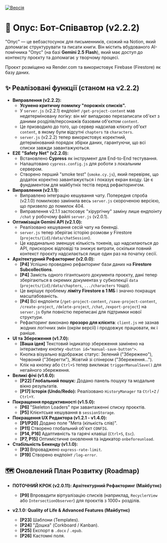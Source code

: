 [![Версія](https://img.shields.io/badge/Version-2.2.2-blue.svg)](./package.json)


# 📖 Опус: Бот-Співавтор (v2.2.2)

"Опус" — це вебзастосунок для письменників, схожий на Notion, який допомагає структурувати та писати книги. Він містить вбудованого АІ-помічника "Опус" (на базі **Gemini 2.5 Flash**), який має доступ до контексту проєкту та допомагає у творчому процесі.

Проєкт розміщено на Render.com та використовує Firebase (Firestore) як базу даних.

## ✨ Реалізовані функції (станом на v2.2.2)

* **Виправлення (v2.2.2):**
    * **Усунено критичну помилку "порожніх списків".**
    * У `server.js` (v2.2.1) ендпоінт `/get-project-content` мав недетерміновану логіку: він міг випадково перезаписати об'єкт з даними розділів/персонажів базовим об'єктом `content`.
    * Це призводило до того, що сервер надсилав клієнту об'єкт `content`, в якому були відсутні `chapters` та `characters`.
    * `server.js` (v2.2.2) тепер використовує коректний, детермінований порядок збірки даних, гарантуючи, що всі списки завжди завантажуються.
* **E2E "Safety Net" (v2.2.0):**
    * Встановлено **Cypress** як інструмент для End-to-End тестування.
    * Налаштовано `cypress.config.js` для роботи з локальним сервером.
    * Створено перший "smoke test" (`smoke.cy.js`), який перевіряє, що додаток коректно завантажується і показує екран входу. Це є фундаментом для майбутніх тестів перед рефакторингом.
* **Виправлення (v2.1.1):**
    * Виправлено інтеграцію кешування чату. Попередня спроба (v2.1.0) помилково замінила весь `server.js` скороченою версією, що призвело до помилок 404.
    * Виправлення v2.1.1 застосовує "хірургічну" заміну лише ендпоінту `/chat` у робочому файлі `server.js` (v2.0.1).
* **Оптимізація Gemini API (v2.1.0):**
    * Реалізовано кешування сесій чату на бекенді.
    * `server.js` тепер зберігає історію розмови у Firestore (`projects/{id}/data/chatSession`).
    * Це кардинально зменшує кількість токенів, що надсилаються до API, прискорює відповіді та знижує витрати, оскільки повний контекст проєкту надсилається лише один раз на початку сесії.    
* **Архітектурний Рефакторинг (v2.0.0):**
    * **[P4]** Успішно проведено рефакторинг бази даних на **Firestore Subcollections**.
    * **[P4]** Замість одного гігантського документа проєкту, дані тепер зберігаються в окремих документах у субколекції `data` (`projects/{id}/data/chapters`, `.../characters` тощо).
    * Це вирішує проблему **ліміту Firestore в 1 МБ** і значно покращує масштабованість.
    * **[P4]** Всі ендпоінти (`/get-project-content`, `/save-project-content`, `/create-project`, `/delete-project`, `/chat`, `/export-project`) на `server.js` були повністю переписані для підтримки нової структури.
    * Рефакторинг виконано **прозоро для клієнта**: `client.js` не зазнав жодних логічних змін (окрім версії) і продовжує працювати, як і раніше.
* **UI та Збереження (v1.7.0):**
    * **[Ваша ідея]** Текстовий індикатор збереження замінено на інтерактивну кнопку `<button id="manual-save-button">`.
    * Кнопка візуально відображає статус: Зелений ("Збережено"), Червоний ("Зберегти"), Жовтий зі спінером ("Збереження...").
    * Клік на кнопку або `Ctrl+S` тепер викликає `triggerManualSave()` для негайного збереження.
* **Великі фічі (v1.6.0):**
    * **[P22] Глобальний пошук:** Додано панель пошуку та модальне вікно результатів.
    * **[P17] Історія (Undo/Redo):** Реалізовано `HistoryManager` та `Ctrl+Z` / `Ctrl+Y`.
* **Покращення продуктивності (v1.5.0):**
    * **[P6]** "Skeleton Loaders" при завантаженні списку проєктів.
    * **[P5]** Клієнтське кешування в `sessionStorage`.
* **Покращення UX Редактора (v1.2.1 - v1.4.0):**
    * **[P1/P20]** Додано поле "Мета (кількість слів)".
    * **[P11]** Створено глобальний об'єкт `CONFIG`.
    * **[P14, P16]** Адаптивність та гарячі клавіші (`Ctrl+S`, `Esc`).
    * **[P7, P15]** Оптимістичне оновлення та індикатор `onbeforeunload`.
* **Стабільність Бекенду (v1.1.0):**
    * **[P3]** Впроваджено `express-rate-limit`.
    * **[P19]** Створено ендпоінт `/log-error`.
 
 
## 🗺️ Оновлений План Розвитку (Roadmap)

* **ПОТОЧНИЙ КРОК (v2.0.11): Архітектурний Рефакторинг (Майбутнє)**
    * **[P9]** Впровадити віртуалізацію списків (наприклад, `RecyclerView` або `IntersectionObserver`) для проєктів з 1000+ розділів.

* **v2.1.0: Quality of Life & Advanced Features (Майбутнє)**
    * **[P23]** Шаблони (Templates).
    * **[P24]** "Дошка" (Corkboard / Kanban).
    * **[P25]** Експорт в `.docx` / `.epub`.
    * **[P26]** Кастомні поля.